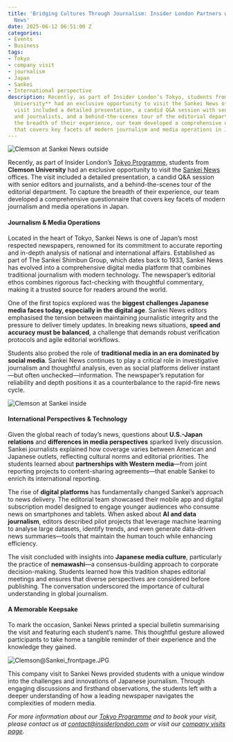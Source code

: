 ```yaml
---
title: 'Bridging Cultures Through Journalism: Insider London Partners with Sankei
  News'
date: 2025-06-12 06:51:00 Z
categories:
- Events
- Business
tags:
- Tokyo
- company visit
- journalism
- Japan
- Sankei
- International perspective
description: Recently, as part of Insider London’s Tokyo, students from **Clemson
  University** had an exclusive opportunity to visit the Sankei News offices. The
  visit included a detailed presentation, a candid Q&A session with senior editors
  and journalists, and a behind-the-scenes tour of the editorial department. To capture
  the breadth of their experience, our team developed a comprehensive questionnaire
  that covers key facets of modern journalism and media operations in Japan.
---
```


![Clemson at Sankei News outside](/uploads/Clemson@Sankei_outside.JPG)

Recently, as part of Insider London’s [Tokyo Programme](https://www.insiderlondon.com/asia/tokyo/), students from **Clemson University** had an exclusive opportunity to visit the [Sankei News](https://www.sankei.com/) offices. The visit included a detailed presentation, a candid Q&A session with senior editors and journalists, and a behind-the-scenes tour of the editorial department. To capture the breadth of their experience, our team developed a comprehensive questionnaire that covers key facets of modern journalism and media operations in Japan.

#### Journalism & Media Operations

Located in the heart of Tokyo, Sankei News is one of Japan’s most respected newspapers, renowned for its commitment to accurate reporting and in-depth analysis of national and international affairs. Established as part of The Sankei Shimbun Group, which dates back to 1933, Sankei News has evolved into a comprehensive digital media platform that combines traditional journalism with modern technology. The newspaper’s editorial ethos combines rigorous fact-checking with thoughtful commentary, making it a trusted source for readers around the world.

One of the first topics explored was the **biggest challenges Japanese media faces today, especially in the digital age**. Sankei News editors emphasised the tension between maintaining journalistic integrity and the pressure to deliver timely updates. In breaking news situations, **speed and accuracy must be balanced**, a challenge that demands robust verification protocols and agile editorial workflows.

Students also probed the role of **traditional media in an era dominated by social media**. Sankei News continues to play a critical role in investigative journalism and thoughtful analysis, even as social platforms deliver instant—but often unchecked—information. The newspaper’s reputation for reliability and depth positions it as a counterbalance to the rapid-fire news cycle.

![Clemson at Sankei inside](/uploads/Clemson@Sankei_inside.JPG)

#### International Perspectives & Technology

Given the global reach of today’s news, questions about **U.S.-Japan relations** and **differences in media perspectives** sparked lively discussion. Sankei journalists explained how coverage varies between American and Japanese outlets, reflecting cultural norms and editorial priorities. The students learned about **partnerships with Western media**—from joint reporting projects to content-sharing agreements—that enable Sankei to enrich its international reporting.


The rise of **digital platforms** has fundamentally changed Sankei’s approach to news delivery. The editorial team showcased their mobile app and digital subscription model designed to engage younger audiences who consume news on smartphones and tablets. When asked about **AI and data journalism**, editors described pilot projects that leverage machine learning to analyse large datasets, identify trends, and even generate data-driven news summaries—tools that maintain the human touch while enhancing efficiency.


The visit concluded with insights into **Japanese media culture**, particularly the practice of **nemawashi**—a consensus-building approach to corporate decision-making. Students learned how this tradition shapes editorial meetings and ensures that diverse perspectives are considered before publishing. The conversation underscored the importance of cultural understanding in global journalism.

#### A Memorable Keepsake

To mark the occasion, Sankei News printed a special bulletin summarising the visit and featuring each student’s name. This thoughtful gesture allowed participants to take home a tangible reminder of their experience and the knowledge they gained.

![Clemson@Sankei_frontpage.JPG](/uploads/Clemson@Sankei_frontpage.JPG)

This company visit to Sankei News provided students with a unique window into the challenges and innovations of Japanese journalism. Through engaging discussions and firsthand observations, the students left with a deeper understanding of how a leading newspaper navigates the complexities of modern media.

*For more information about our [Tokyo Programme](https://www.insiderlondon.com/asia/tokyo/) and to book your visit, please contact us at [contact@insiderlondon.com](mailto:contact@insiderlondon.com) or visit our [company visits page](https://www.insiderlondon.com/london/company-visits/).*